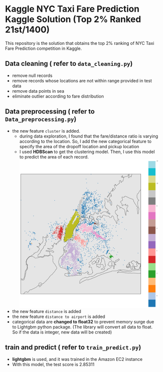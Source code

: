 # Kaggle NYC Taxi Fare Prediction Kaggle Solution (Top 2% Ranked 21st/1400)

This repository is the solution that obtains the top 2% ranking of NYC Taxi Fare Prediction competition in Kaggle.

## Data cleaning ( refer to `data_cleaning.py`)
* remove null records
* remove records whose locations are not within range provided in test data
* remove data points in sea
* eliminate outlier according to fare distribution

## Data preprocessing ( refer to `Data_preprocessing.py`)
* the new feature `cluster` is added. 
	* during data exploration, I found that the fare/distance ratio is varying according to the location. So, I add the new categorical feature to specify the area of the dropoff location and pickup location
	* I used **HDBScan** to get the clustering model. Then, I use this model to predict the area of each record.
		![cluster](Images/cluster.png)
* the new feature `distance` is added
* the new feature `distance to airport` is added
* categorical data are **changed to float32** to prevent memory surge due to Lightgbm python package.  (The library will convert all data to float. So if the data is integer, new data will be created)

## train and predict ( refer to `train_predict.py`)
* **lightgbm** is used, and it was trained in the Amazon EC2 instance
* With this model, the test score is 2.85311
